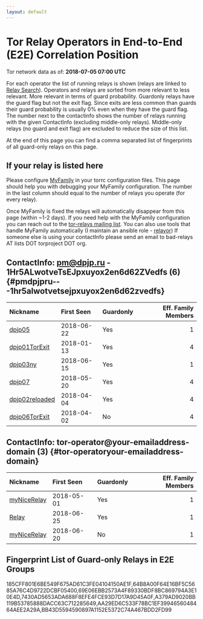 ```yaml
---
layout: default
---
```



# Tor Relay Operators in End-to-End (E2E) Correlation Position

Tor network data as of: **2018-07-05 07:00 UTC**

For each operator the list of running relays is shown (relays are linked to [Relay Search](https://metrics.torproject.org/rs.html)).
Operators and relays are sorted from more relevant to less relevant. More relevant in terms of guard probability.
Guardonly relays have the guard flag but not the exit flag.
Since exits are less common than guards their guard probability is usually 0% even when they have the guard flag.
The number next to the contactinfo shows the number of relays running with the given ContactInfo (excluding middle-only relays).
Middle-only relays (no guard and exit flag) are excluded to reduce the size of this list.

At the end of this page you can find a comma separated list of fingerprints of all guard-only relays on this page.

## If your relay is listed here
Please configure [MyFamily](https://www.torproject.org/docs/tor-manual.html.en#MyFamily) in your torrc configuration files.
This page should help you with debugging your MyFamily configuration. The number in the last column should equal to the number of
relays you operate (for every relay).

Once MyFamily is fixed the relays will automatically disappear from this page (within ~1-2 days).
If you need help with the MyFamily configuration you can reach out to the
[tor-relays mailing list](https://lists.torproject.org/cgi-bin/mailman/listinfo/tor-relays).
You can also use tools that handle MyFamily automatically (I maintain an ansible role - 
[relayor](https://medium.com/@nusenu/deploying-tor-relays-with-ansible-6612593fa34d))
If someone else is using your contactInfo please send an email to bad-relays AT lists DOT torproject DOT org.


## ContactInfo: pm@dpjp.ru - 1Hr5ALwotveTsEJpxuyox2en6d62ZVedfs (6) {#pmdpjpru---1hr5alwotvetsejpxuyox2en6d62zvedfs}

| Nickname                                                                                                  | First Seen   | Guardonly   |   Eff. Family Members |
|:----------------------------------------------------------------------------------------------------------|:-------------|:------------|----------------------:|
| [dpjp05](https://metrics.torproject.org/rs.html#details/185CFF801E6BE549F675AD61C3FE04104150AE1F)         | 2018-06-22   | Yes         |                     1 |
| [dpjp01TorExit](https://metrics.torproject.org/rs.html#details/69E06EBB2573A4F89330BDF8BC869794A3E10E4D)  | 2018-01-13   | Yes         |                     4 |
| [dpjp03ny](https://metrics.torproject.org/rs.html#details/BB43D5594590897A1152E5372C74A467BDD2FD99)       | 2018-06-15   | Yes         |                     1 |
| [dpjp07](https://metrics.torproject.org/rs.html#details/A379AD9020BB119B53785888DACC63C712285649)         | 2018-05-20   | Yes         |                     4 |
| [dpjp02reloaded](https://metrics.torproject.org/rs.html#details/AA29ED6C533F78BC1EF3994656048464AEE2A29A) | 2018-04-04   | Yes         |                     4 |
| [dpjp06TorExit](https://metrics.torproject.org/rs.html#details/C5AFC0EC23AC7FB19067FC4C511316A4CE38C32F)  | 2018-04-02   | No          |                     4 |

## ContactInfo: tor-operator@your-emailaddress-domain (3) {#tor-operatoryour-emailaddress-domain}

| Nickname                                                                                               | First Seen   | Guardonly   |   Eff. Family Members |
|:-------------------------------------------------------------------------------------------------------|:-------------|:------------|----------------------:|
| [myNiceRelay](https://metrics.torproject.org/rs.html#details/64B8A00F64E16BF5C5685A76C4D9722DCBF05400) | 2018-05-01   | Yes         |                     1 |
| [Relay](https://metrics.torproject.org/rs.html#details/7430AD5653ADA688F8EFE4FCE93D7D17A9D45A0F)       | 2018-06-25   | Yes         |                     1 |
| [myNiceRelay](https://metrics.torproject.org/rs.html#details/9FC15C742C2E95A34F104CB5A0826C6659CFF2B7) | 2018-06-20   | No          |                     1 |


## Fingerprint List of Guard-only Relays in E2E Groups

185CFF801E6BE549F675AD61C3FE04104150AE1F,64B8A00F64E16BF5C5685A76C4D9722DCBF05400,69E06EBB2573A4F89330BDF8BC869794A3E10E4D,7430AD5653ADA688F8EFE4FCE93D7D17A9D45A0F,A379AD9020BB119B53785888DACC63C712285649,AA29ED6C533F78BC1EF3994656048464AEE2A29A,BB43D5594590897A1152E5372C74A467BDD2FD99